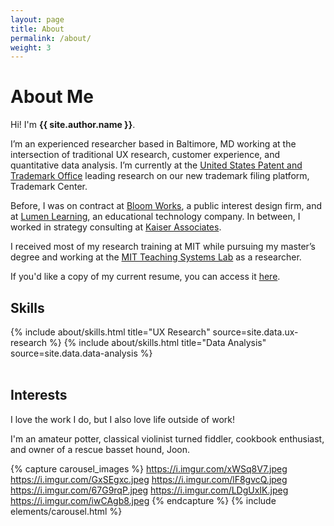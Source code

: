 ```yaml
---
layout: page
title: About
permalink: /about/
weight: 3
---
```


# **About Me**

Hi! I'm **{{ site.author.name }}**.<br>


I’m an experienced researcher based in Baltimore, MD working at the intersection of traditional UX research, customer experience, and quantitative data analysis. I’m currently at the <a href="https://www.uspto.gov/">United States Patent and Trademark Office</a> leading research on our new trademark filing platform, Trademark Center.

Before, I was on contract at <a href="https://www.bloomworks.com" target="_blank">Bloom Works</a>, a public interest design firm, and at <a href="http://lumenlearning.com/">Lumen Learning</a>, an educational technology company. In between, I worked in strategy consulting at <a href="https://www.kaiserassociates.com" target="_blank">Kaiser Associates</a>.


I received most of my research training at MIT while pursuing my master’s degree and working at the <a href="https://tsl.mit.edu/">MIT Teaching Systems Lab</a> as a researcher.

If you'd like a copy of my current resume, you can access it <a href="https://drive.google.com/file/d/1rn7ejIXiw-b7TTsC161X2po1ljSlw5mT/view?usp=sharing" target="_blank">here</a>.


## **Skills**

<div class="row">
{% include about/skills.html title="UX Research" source=site.data.ux-research %}
{% include about/skills.html title="Data Analysis" source=site.data.data-analysis %}
</div>
<br>

## **Interests**

I love the work I do, but I also love life outside of work! 

I'm an amateur potter, classical violinist turned fiddler, cookbook enthusiast, and owner of a rescue basset hound, Joon.

{% capture carousel_images %}
https://i.imgur.com/xWSq8V7.jpeg
https://i.imgur.com/GxSEgxc.jpeg
https://i.imgur.com/lF8gvcQ.jpeg
https://i.imgur.com/67G9rqP.jpeg
https://i.imgur.com/LDgUxIK.jpeg
https://i.imgur.com/iwCAgb8.jpeg
{% endcapture %}
{% include elements/carousel.html %}
<!--
<div class="row">
{% include about/timeline.html %}
</div>

-->
